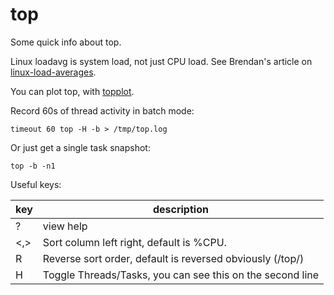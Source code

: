 # top
Some quick info about top.

Linux loadavg is system load, not just CPU load. See Brendan's article on
[linux-load-averages](http://www.brendangregg.com/blog/2017-08-08/linux-load-averages.html).

You can plot top, with [topplot](https://gitlab.com/eBardie/topplot).

Record 60s of thread activity in batch mode:

    timeout 60 top -H -b > /tmp/top.log

Or just get a single task snapshot:

    top -b -n1

Useful keys:

| key | description |
| --- | --- |
| ?   | view help |
| <,> | Sort column left right, default is %CPU. |
| R   | Reverse sort order, default is reversed obviously (/top/) |
| H   | Toggle Threads/Tasks, you can see this on the second line |
